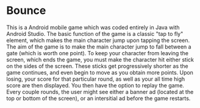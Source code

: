 # Bounce

This is a Android mobile game which was coded entirely in Java with Android Studio. The basic function of the game is a classic "tap to fly" element, which makes the main character jump upon tapping the screen. The aim of the game is to make the main character jump to fall between a gate (which is worth one point). To keep your character from leaving the screen, which ends the game, you must make the character hit either stick on the sides of the screen. These sticks get progressively shorter as the game continues, and even begin to move as you obtain more points. Upon losing, your score for that particular round, as well as your all time high score are then displayed. You then have the option to replay the game. Every couple rounds, the user might see either a banner ad (located at the top or bottom of the screen), or an intersitial ad before the game restarts.
